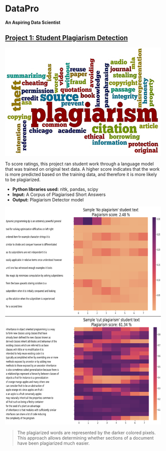 # DataPro 
__An Aspiring Data Scientist__

## [Project 1: Student Plagiarism Detection](https://github.com/DataPro-M/66daysofdata_NLP/tree/main/day21)

<img src="https://github.com/DataPro-M/66daysofdata_NLP/raw/main/images/plagiarism.png?raw=true"  height="350"/>

To score ratings, this project ran student work through a language model that was trained on original text data.
A higher score indicates that the work is more predicted based on the training data, and therefore it is more likely to be plagiarized. 
* **Python libraries used:** nltk, pandas, scipy
* **Input:** A Corpus of Plagiarised Short Answers
* **Output:** Plagiarism Detector model
 
<img src="https://github.com/DataPro-M/66daysofdata_NLP/blob/main/images/Day_21_1.png?raw=true"  height="350"/>

<img src="https://github.com/DataPro-M/66daysofdata_NLP/raw/main/images/Day_21_2.png"  height="350"/>

> The plagiarized words are represented by the darker colored pixels.
> This approach allows determining whether sections of a document have been plagiarized much easier.                 





